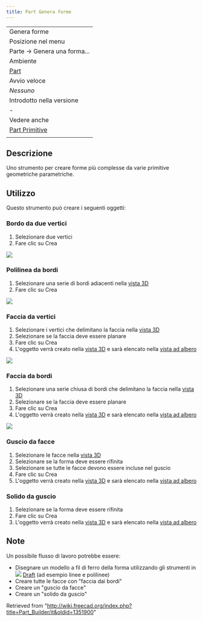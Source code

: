 ```yaml
---
title: Part Genera forme
---
```

|  |
| --- |
| Genera forme |
| Posizione nel menu |
| Parte → Genera una forma... |
| Ambiente |
| [Part](/Part_Workbench/it "Part Workbench/it") |
| Avvio veloce |
| *Nessuno* |
| Introdotto nella versione |
| - |
| Vedere anche |
| [Part Primitive](/Part_Primitives/it "Part Primitives/it") |
|  |

## Descrizione

Uno strumento per creare forme più complesse da varie primitive geometriche parametriche.

## Utilizzo

Questo strumento può creare i seguenti oggetti:

### Bordo da due vertici

1. Selezionare due vertici
2. Fare clic su Crea

![](/images/Edge_from_verts-1.gif)

### Polilinea da bordi

1. Selezionare una serie di bordi adiacenti nella [vista 3D](/3D_view/it "3D view/it")
2. Fare clic su Crea

![](/images/Wire_from_edges-1.gif)

### Faccia da vertici

1. Selezionare i vertici che delimitano la faccia nella [vista 3D](/3D_view/it "3D view/it")
2. Selezionare se la faccia deve essere planare
3. Fare clic su Crea
4. L'oggetto verrà creato nella [vista 3D](/3D_view/it "3D view/it") e sarà elencato nella [vista ad albero](/Tree_view/it "Tree view/it")

![](/images/Face_from_verts.gif)

### Faccia da bordi

1. Selezionare una serie chiusa di bordi che delimitano la faccia nella [vista 3D](/3D_view/it "3D view/it")
2. Selezionare se la faccia deve essere planare
3. Fare clic su Crea
4. L'oggetto verrà creato nella [vista 3D](/3D_view/it "3D view/it") e sarà elencato nella [vista ad albero](/Tree_view/it "Tree view/it")

![](/images/Face_from_edges.gif)

### Guscio da facce

1. Selezionare le facce nella [vista 3D](/3D_view/it "3D view/it")
2. Selezionare se la forma deve essere rifinita
3. Selezionare se tutte le facce devono essere incluse nel guscio
4. Fare clic su Crea
5. L'oggetto verrà creato nella [vista 3D](/3D_view/it "3D view/it") e sarà elencato nella [vista ad albero](/Tree_view/it "Tree view/it")

### Solido da guscio

1. Selezionare se la forma deve essere rifinita
2. Fare clic su Crea
3. L'oggetto verrà creato nella [vista 3D](/3D_view/it "3D view/it") e sarà elencato nella [vista ad albero](/Tree_view/it "Tree view/it")

## Note

Un possibile flusso di lavoro potrebbe essere:

* Disegnare un modello a fil di ferro della forma utilizzando gli strumenti in ![](/images/Workbench_Draft.svg) [Draft](/Draft_Workbench/it "Draft Workbench/it") (ad esempio linee e polilinee)
* Creare tutte le facce con "faccia dai bordi"
* Creare un "guscio da facce"
* Creare un "solido da guscio"

Retrieved from "<http://wiki.freecad.org/index.php?title=Part_Builder/it&oldid=1351900>"